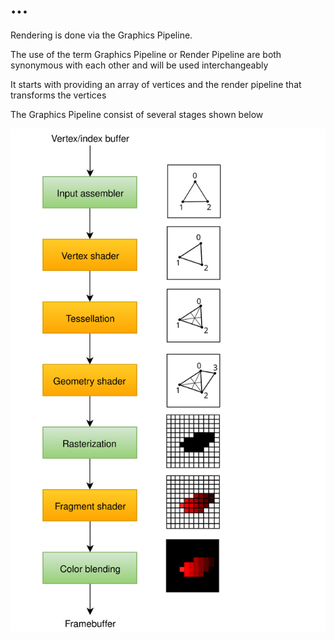 # ...

Rendering is done via the Graphics Pipeline.

The use of the term Graphics Pipeline or Render Pipeline are both synonymous with each other
and will be used interchangeably

It starts with providing an array of vertices and the render pipeline that
transforms the vertices

The Graphics Pipeline consist of several stages shown below

![Graphics Pipeline](vulkan-pipeline-simplified.svg)
